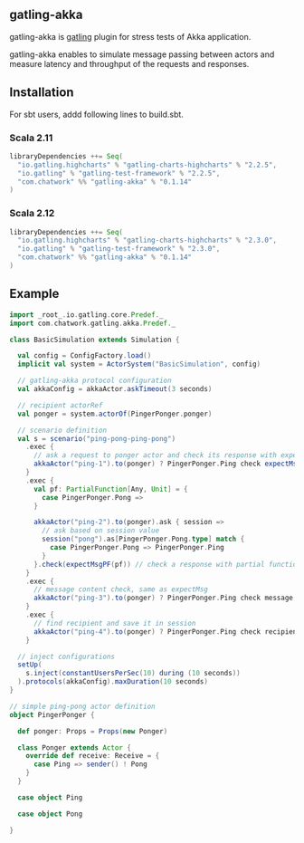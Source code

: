 gatling-akka
--------------

gatling-akka is [gatling](https://github.com/gatling/gatling) plugin for stress tests of Akka application.

gatling-akka enables to simulate message passing between actors and measure latency and throughput of the requests and responses.

## Installation

For sbt users, addd following lines to build.sbt.

### Scala 2.11

```scala
libraryDependencies ++= Seq(
  "io.gatling.highcharts" % "gatling-charts-highcharts" % "2.2.5",
  "io.gatling" % "gatling-test-framework" % "2.2.5",
  "com.chatwork" %% "gatling-akka" % "0.1.14"
)
```

### Scala 2.12

```scala
libraryDependencies ++= Seq(
  "io.gatling.highcharts" % "gatling-charts-highcharts" % "2.3.0",
  "io.gatling" % "gatling-test-framework" % "2.3.0",
  "com.chatwork" %% "gatling-akka" % "0.1.14"
)
```

## Example

```scala
import _root_.io.gatling.core.Predef._
import com.chatwork.gatling.akka.Predef._

class BasicSimulation extends Simulation {

  val config = ConfigFactory.load()
  implicit val system = ActorSystem("BasicSimulation", config)

  // gatling-akka protocol configuration
  val akkaConfig = akkaActor.askTimeout(3 seconds)

  // recipient actorRef
  val ponger = system.actorOf(PingerPonger.ponger)

  // scenario definition
  val s = scenario("ping-pong-ping-pong")
    .exec {
      // ask a request to ponger actor and check its response with expectMsg and then save it in session if the check passes
      akkaActor("ping-1").to(ponger) ? PingerPonger.Ping check expectMsg(PingerPonger.Pong).saveAs("pong")
    }
    .exec {
      val pf: PartialFunction[Any, Unit] = {
        case PingerPonger.Pong =>
      }

      akkaActor("ping-2").to(ponger).ask { session =>
        // ask based on session value
        session("pong").as[PingerPonger.Pong.type] match {
          case PingerPonger.Pong => PingerPonger.Ping
        }
      }.check(expectMsgPF(pf)) // check a response with partial function with expectMsgPF
    }
    .exec {
      // message content check, same as expectMsg
      akkaActor("ping-3").to(ponger) ? PingerPonger.Ping check message.is(PingerPonger.Pong)
    }
    .exec {
      // find recipient and save it in session
      akkaActor("ping-4").to(ponger) ? PingerPonger.Ping check recipient.find.exists.saveAs("recipient")
    }

  // inject configurations
  setUp(
    s.inject(constantUsersPerSec(10) during (10 seconds))
  ).protocols(akkaConfig).maxDuration(10 seconds)
}

// simple ping-pong actor definition
object PingerPonger {

  def ponger: Props = Props(new Ponger)

  class Ponger extends Actor {
    override def receive: Receive = {
      case Ping => sender() ! Pong
    }
  }

  case object Ping

  case object Pong

}
```
